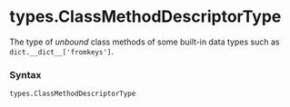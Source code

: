 # types.ClassMethodDescriptorType

The type of *unbound* class methods of some built-in data types such as `dict.__dict__['fromkeys']`.

### Syntax

```python
types.ClassMethodDescriptorType
```

